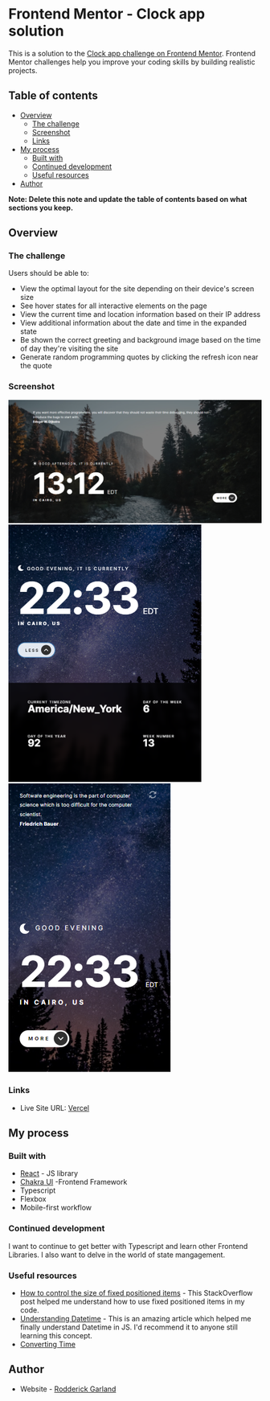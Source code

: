 # Frontend Mentor - Clock app solution

This is a solution to the [Clock app challenge on Frontend Mentor](https://www.frontendmentor.io/challenges/clock-app-LMFaxFwrM). Frontend Mentor challenges help you improve your coding skills by building realistic projects. 

## Table of contents

- [Overview](#overview)
  - [The challenge](#the-challenge)
  - [Screenshot](#screenshot)
  - [Links](#links)
- [My process](#my-process)
  - [Built with](#built-with)
  - [Continued development](#continued-development)
  - [Useful resources](#useful-resources)
- [Author](#author)


**Note: Delete this note and update the table of contents based on what sections you keep.**

## Overview

### The challenge

Users should be able to:

- View the optimal layout for the site depending on their device's screen size
- See hover states for all interactive elements on the page
- View the current time and location information based on their IP address
- View additional information about the date and time in the expanded state
- Be shown the correct greeting and background image based on the time of day they're visiting the site
- Generate random programming quotes by clicking the refresh icon near the quote

### Screenshot

![](screenshots/desktop.png)
![](screenshots/tablet-open.png)
![](screenshots/mobile.png)


### Links

- Live Site URL: [Vercel](https://clock-app-coral.vercel.app/)

## My process

### Built with

- [React](https://reactjs.org/) - JS library
- [Chakra UI](https://chakra-ui.com/) -Frontend Framework
- Typescript
- Flexbox
- Mobile-first workflow


### Continued development
I want to continue to get better with Typescript and learn other Frontend Libraries. I also want to delve in the world of state mangagement.

### Useful resources

- [How to control the size of fixed positioned items](https://stackoverflow.com/questions/39995249/is-it-possible-to-make-a-fixed-position-div-responsive) -  This StackOverflow post helped me understand how to use fixed positioned items in my code.
- [Understanding Datetime](https://www.toptal.com/software/definitive-guide-to-datetime-manipulation) - This is an amazing article which helped me finally understand Datetime in JS. I'd recommend it to anyone still learning this concept.
- [Converting Time]( https://www.tutorialspoint.com/converting-12-hour-format-time-to-24-hour-format-in-javascript) 



## Author

- Website - [Rodderick Garland](https://www.rodthedev.com)


